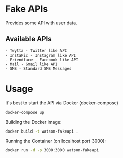 # Fake APIs

Provides some API with user data.

## Available APIs

    - Twytta - Twitter like API
    - InstaPic - Instagram like API
    - Friendface - Facebook like API
    - Mail - Gmail like API
    - SMS - Standard SMS Messages

# Usage

It's best to start the API via Docker (docker-compose)

```bash
docker-compose up
```

Building the Docker image:

```bash
docker build -t watson-fakeapi .
```

Running the Container (on localhost port 3000):

```bash
docker run -d -p 3000:3000 watson-fakeapi
```
